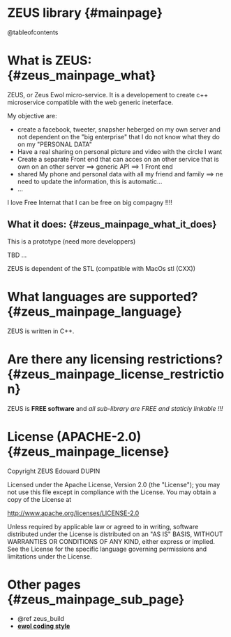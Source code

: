 ZEUS library                                {#mainpage}
=============

@tableofcontents

What is ZEUS:                               {#zeus_mainpage_what}
==============

ZEUS, or Zeus Ewol micro-service. It is a developement to create c++ microservice compatible with the web generic ineterface.

My objective are:
  - create a facebook, tweeter, snapsher heberged on my own server and not dependent on the "big enterprise" that I do not know what they do on my "PERSONAL DATA"
  - Have a real sharing on personal picture and video with the circle I want
  - Create a separate Front end that can acces on an other service that is own on an other server ==> generic API ==> 1 Front end
  - shared My phone and personal data with all my friend and family ==> ne need to update the information, this is automatic...
  - ...

I love Free Internat that I can be free on big compagny !!!!

What it does:                               {#zeus_mainpage_what_it_does}
-------------

This is a prototype (need more developpers)

TBD ...

ZEUS is dependent of the STL (compatible with MacOs stl (CXX))


What languages are supported?                    {#zeus_mainpage_language}
=============================

ZEUS is written in C++.


Are there any licensing restrictions?            {#zeus_mainpage_license_restriction}
=====================================

ZEUS is **FREE software** and _all sub-library are FREE and staticly linkable !!!_


License (APACHE-2.0)                             {#zeus_mainpage_license}
====================

Copyright ZEUS Edouard DUPIN

Licensed under the Apache License, Version 2.0 (the "License");
you may not use this file except in compliance with the License.
You may obtain a copy of the License at

<http://www.apache.org/licenses/LICENSE-2.0>

Unless required by applicable law or agreed to in writing, software
distributed under the License is distributed on an "AS IS" BASIS,
WITHOUT WARRANTIES OR CONDITIONS OF ANY KIND, either express or implied.
See the License for the specific language governing permissions and
limitations under the License.


Other pages                              {#zeus_mainpage_sub_page}
===========

  - @ref zeus_build
  - [**ewol coding style**](http://atria-soft.github.io/ewol/ewol_coding_style.html)

